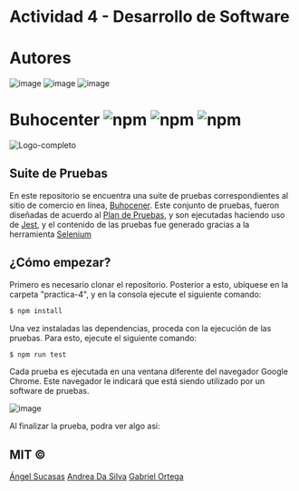 # Actividad 4 - Desarrollo de Software

# Autores

  ![image](https://github.com/GabrielOrtegaUCAB.png?size=50)
  ![image](https://github.com/angelsucasas.png?size=50)
   ![image](https://github.com/avdasilvab25.png?size=50)  

# Buhocenter ![npm](https://img.shields.io/badge/node-v8.12.0-green) ![npm](https://img.shields.io/badge/chrome-v13.0-yellow) ![npm](https://img.shields.io/badge/jest-v26.1-orange) 

![Logo-completo](https://user-images.githubusercontent.com/44983658/82739421-64d46c00-9d0d-11ea-87ea-c8c1d27f2a21.png)

## Suite de Pruebas

En este repositorio se encuentra una suite de pruebas correspondientes al sitio de comercio en línea, [Buhocener](https://buhocenter.herokuapp.com/home). Este conjunto de pruebas, fueron diseñadas de acuerdo al [Plan de Pruebas](https://docs.google.com/document/d/12JXOm_qW_PXd4k49XiwlUN-Dtr4KdOyQ3y_pTP_9mS0/edit?usp=sharing), y son ejecutadas haciendo uso de [Jest](https://jestjs.io/), y el contenido de las pruebas fue generado gracias a la herramienta [Selenium](https://chrome.google.com/webstore/detail/selenium-ide/mooikfkahbdckldjjndioackbalphokd)
  
## ¿Cómo empezar?

Primero es necesario clonar el repositorio. Posterior a esto, ubíquese en la carpeta "practica-4", y en la consola ejecute el siguiente comando:

```bash
$ npm install
```

Una vez instaladas las dependencias, proceda con la ejecución de las pruebas. Para esto, ejecute el siguiente comando:

```bash
$ npm run test
```

Cada prueba es ejecutada en una ventana diferente del navegador Google Chrome. Este navegador le indicará que está siendo utilizado por un software de pruebas.

![image](https://user-images.githubusercontent.com/44983658/88110380-1e1eb900-cb7a-11ea-8300-4ffd330c8459.png)


Al finalizar la prueba, podra ver algo asi:



## MIT © 

[Ángel Sucasas](mailto:aasucasas.17@est.ucab.edu.ve)
[Andrea Da Silva](mailto:avdasilvab.17@est.ucab.edu.ve)
[Gabriel Ortega](mailto:geortega.17@est.ucab.edu.ve)
